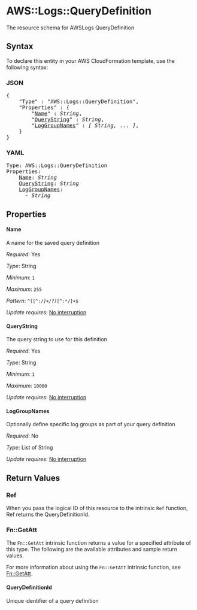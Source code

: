 # AWS::Logs::QueryDefinition

The resource schema for AWSLogs QueryDefinition

## Syntax

To declare this entity in your AWS CloudFormation template, use the following syntax:

### JSON

<pre>
{
    "Type" : "AWS::Logs::QueryDefinition",
    "Properties" : {
        "<a href="#name" title="Name">Name</a>" : <i>String</i>,
        "<a href="#querystring" title="QueryString">QueryString</a>" : <i>String</i>,
        "<a href="#loggroupnames" title="LogGroupNames">LogGroupNames</a>" : <i>[ String, ... ]</i>,
    }
}
</pre>

### YAML

<pre>
Type: AWS::Logs::QueryDefinition
Properties:
    <a href="#name" title="Name">Name</a>: <i>String</i>
    <a href="#querystring" title="QueryString">QueryString</a>: <i>String</i>
    <a href="#loggroupnames" title="LogGroupNames">LogGroupNames</a>: <i>
      - String</i>
</pre>

## Properties

#### Name

A name for the saved query definition

_Required_: Yes

_Type_: String

_Minimum_: <code>1</code>

_Maximum_: <code>255</code>

_Pattern_: <code>^([^:*\/]+\/?)*[^:*\/]+$</code>

_Update requires_: [No interruption](https://docs.aws.amazon.com/AWSCloudFormation/latest/UserGuide/using-cfn-updating-stacks-update-behaviors.html#update-no-interrupt)

#### QueryString

The query string to use for this definition

_Required_: Yes

_Type_: String

_Minimum_: <code>1</code>

_Maximum_: <code>10000</code>

_Update requires_: [No interruption](https://docs.aws.amazon.com/AWSCloudFormation/latest/UserGuide/using-cfn-updating-stacks-update-behaviors.html#update-no-interrupt)

#### LogGroupNames

Optionally define specific log groups as part of your query definition

_Required_: No

_Type_: List of String

_Update requires_: [No interruption](https://docs.aws.amazon.com/AWSCloudFormation/latest/UserGuide/using-cfn-updating-stacks-update-behaviors.html#update-no-interrupt)

## Return Values

### Ref

When you pass the logical ID of this resource to the intrinsic `Ref` function, Ref returns the QueryDefinitionId.

### Fn::GetAtt

The `Fn::GetAtt` intrinsic function returns a value for a specified attribute of this type. The following are the available attributes and sample return values.

For more information about using the `Fn::GetAtt` intrinsic function, see [Fn::GetAtt](https://docs.aws.amazon.com/AWSCloudFormation/latest/UserGuide/intrinsic-function-reference-getatt.html).

#### QueryDefinitionId

Unique identifier of a query definition
